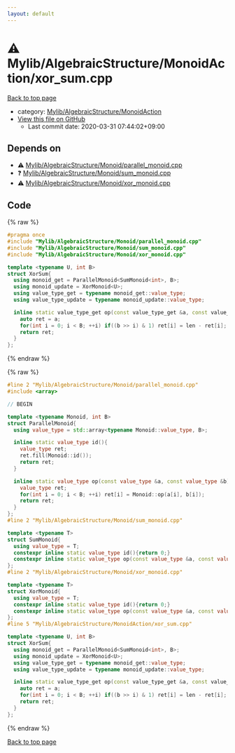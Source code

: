 ```yaml
---
layout: default
---
```


<!-- mathjax config similar to math.stackexchange -->
<script type="text/javascript" async
  src="https://cdnjs.cloudflare.com/ajax/libs/mathjax/2.7.5/MathJax.js?config=TeX-MML-AM_CHTML">
</script>
<script type="text/x-mathjax-config">
  MathJax.Hub.Config({
    TeX: { equationNumbers: { autoNumber: "AMS" }},
    tex2jax: {
      inlineMath: [ ['$','$'] ],
      processEscapes: true
    },
    "HTML-CSS": { matchFontHeight: false },
    displayAlign: "left",
    displayIndent: "2em"
  });
</script>

<script type="text/javascript" src="https://cdnjs.cloudflare.com/ajax/libs/jquery/3.4.1/jquery.min.js"></script>
<script src="https://cdn.jsdelivr.net/npm/jquery-balloon-js@1.1.2/jquery.balloon.min.js" integrity="sha256-ZEYs9VrgAeNuPvs15E39OsyOJaIkXEEt10fzxJ20+2I=" crossorigin="anonymous"></script>
<script type="text/javascript" src="../../../../assets/js/copy-button.js"></script>
<link rel="stylesheet" href="../../../../assets/css/copy-button.css" />


# :warning: Mylib/AlgebraicStructure/MonoidAction/xor_sum.cpp

<a href="../../../../index.html">Back to top page</a>

* category: <a href="../../../../index.html#7bd9a37defae28fe1746a7ffe2a62491">Mylib/AlgebraicStructure/MonoidAction</a>
* <a href="{{ site.github.repository_url }}/blob/master/Mylib/AlgebraicStructure/MonoidAction/xor_sum.cpp">View this file on GitHub</a>
    - Last commit date: 2020-03-31 07:44:02+09:00




## Depends on

* :warning: <a href="../Monoid/parallel_monoid.cpp.html">Mylib/AlgebraicStructure/Monoid/parallel_monoid.cpp</a>
* :question: <a href="../Monoid/sum_monoid.cpp.html">Mylib/AlgebraicStructure/Monoid/sum_monoid.cpp</a>
* :warning: <a href="../Monoid/xor_monoid.cpp.html">Mylib/AlgebraicStructure/Monoid/xor_monoid.cpp</a>


## Code

<a id="unbundled"></a>
{% raw %}
```cpp
#pragma once
#include "Mylib/AlgebraicStructure/Monoid/parallel_monoid.cpp"
#include "Mylib/AlgebraicStructure/Monoid/sum_monoid.cpp"
#include "Mylib/AlgebraicStructure/Monoid/xor_monoid.cpp"

template <typename U, int B>
struct XorSum{
  using monoid_get = ParallelMonoid<SumMonoid<int>, B>;
  using monoid_update = XorMonoid<U>;
  using value_type_get = typename monoid_get::value_type;
  using value_type_update = typename monoid_update::value_type;

  inline static value_type_get op(const value_type_get &a, const value_type_update &b, int len){
    auto ret = a;
    for(int i = 0; i < B; ++i) if((b >> i) & 1) ret[i] = len - ret[i];
    return ret;
  }
};

```
{% endraw %}

<a id="bundled"></a>
{% raw %}
```cpp
#line 2 "Mylib/AlgebraicStructure/Monoid/parallel_monoid.cpp"
#include <array>

// BEGIN

template <typename Monoid, int B>
struct ParallelMonoid{
  using value_type = std::array<typename Monoid::value_type, B>;

  inline static value_type id(){
    value_type ret;
    ret.fill(Monoid::id());
    return ret;
  }

  inline static value_type op(const value_type &a, const value_type &b){
    value_type ret;
    for(int i = 0; i < B; ++i) ret[i] = Monoid::op(a[i], b[i]);
    return ret;
  }
};
#line 2 "Mylib/AlgebraicStructure/Monoid/sum_monoid.cpp"

template <typename T>
struct SumMonoid{
  using value_type = T;
  constexpr inline static value_type id(){return 0;}
  constexpr inline static value_type op(const value_type &a, const value_type &b){return a + b;}
};
#line 2 "Mylib/AlgebraicStructure/Monoid/xor_monoid.cpp"

template <typename T>
struct XorMonoid{
  using value_type = T;
  constexpr inline static value_type id(){return 0;}
  constexpr inline static value_type op(const value_type &a, const value_type &b){return a ^ b;}
};
#line 5 "Mylib/AlgebraicStructure/MonoidAction/xor_sum.cpp"

template <typename U, int B>
struct XorSum{
  using monoid_get = ParallelMonoid<SumMonoid<int>, B>;
  using monoid_update = XorMonoid<U>;
  using value_type_get = typename monoid_get::value_type;
  using value_type_update = typename monoid_update::value_type;

  inline static value_type_get op(const value_type_get &a, const value_type_update &b, int len){
    auto ret = a;
    for(int i = 0; i < B; ++i) if((b >> i) & 1) ret[i] = len - ret[i];
    return ret;
  }
};

```
{% endraw %}

<a href="../../../../index.html">Back to top page</a>

